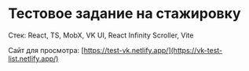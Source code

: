 # Тестовое задание на стажировку

Стек: React, TS, MobX, VK UI, React Infinity Scroller, Vite

Сайт для просмотра: [https://test-vk.netlify.app/](https://vk-test-list.netlify.app/)
